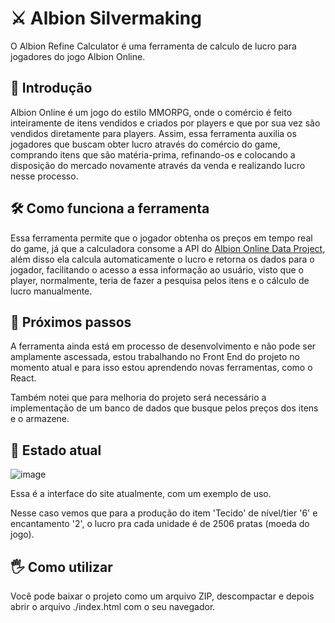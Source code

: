 # ⚔ Albion Silvermaking

O Albion Refine Calculator é uma ferramenta de calculo de lucro para jogadores do jogo Albion Online.

## 📖 Introdução

Albion Online é um jogo do estilo MMORPG, onde o comércio é feito inteiramente de itens vendidos e criados por players e que por sua vez são vendidos diretamente para players. Assim, essa ferramenta auxilia os jogadores que buscam obter lucro através do comércio do game, comprando itens que são matéria-prima, refinando-os e colocando a disposição do mercado novamente através da venda e realizando lucro nesse processo.

## 🛠 Como funciona a ferramenta

Essa ferramenta permite que o jogador obtenha os preços em tempo real do game, já que a calculadora consome a API do [Albion Online Data Project](https://www.albion-online-data.com), além disso ela calcula automaticamente o lucro e retorna os dados para o jogador, facilitando o acesso a essa informação ao usuário, visto que o player, normalmente, teria de fazer a pesquisa pelos itens e o cálculo de lucro manualmente.

## 📅 Próximos passos

A ferramenta ainda está em processo de desenvolvimento e não pode ser amplamente ascessada, estou trabalhando no Front End do projeto no momento atual e para isso estou aprendendo novas ferramentas, como o React. 

Também notei que para melhoria do projeto será necessário a implementação de um banco de dados que busque pelos preços dos itens e o armazene.

## 🔷 Estado atual

![image](https://github.com/bito-wdti/albion-ref-calc/assets/38531807/f87c5647-e34f-4972-8ecd-a58c83a9483b)

Essa é a interface do site atualmente, com um exemplo de uso. 

Nesse caso vemos que para a produção do item 'Tecido' de nível/tier '6' e encantamento '2', o lucro pra cada unidade é de 2506 pratas (moeda do jogo).

## 🖐 Como utilizar

Você pode baixar o projeto como um arquivo ZIP, descompactar e depois abrir o arquivo ./index.html com o seu navegador.
